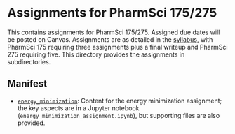 # Assignments for PharmSci 175/275

This contains assignments for PharmSci 175/275.
Assigned due dates will be posted on Canvas.
Assignments are as detailed in the [syllabus](../syllabus.md), with PharmSci 175 requiring three assignments plus a final writeup and PharmSci 275 requiring five.
This directory provides the assignments in subdirectories.

## Manifest
- [`energy_minimization`](energy_minimization): Content for the energy minimization assignment; the key aspects are in a Jupyter notebook (`energy_minimization_assignment.ipynb`), but supporting files are also provided. 
